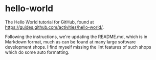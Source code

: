 # hello-world
The Hello World tutorial for GitHub, found at
https://guides.github.com/activities/hello-world/.

Following the instructions, we're updating the README.md, which is in Markdown format, 
much as can be found at many large software development shops. I find myself missing
the lint features of such shops which do some auto formatting.
